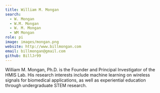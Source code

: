 ```yaml
---
title: William M. Mongan
search:
  - W. Mongan
  - W.M. Mongan
  - W. M. Mongan
  - WM Mongan
role: pi
image: images/mongan.png
website: http://www.billmongan.com
email: billmongan@gmail.com
github: BillJr99
---
```


William M. Mongan, Ph.D. is the Founder and Principal Investigator of the HMIS Lab.  His research interests include machine learning on wireless signals for biomedical applications, as well as experiential education through undergraduate STEM research.